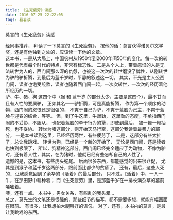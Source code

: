 ```yaml
---
title: 《生死疲劳》读感
date: 2016-07-25 22:22:05
tags: 看着读
---
```


莫言的《生死疲劳》读感

<!-- more -->

经同事推荐，
拜读了一下莫言的《生死疲劳》，
按他的话：莫言获得诺贝尔文学奖，还是有他独到之处的，应该读一下他的文章。
<br/>
这本书，一是从大局上，中国农村从1950年到2000年间50年的变化，每一次的转世都是代表每个时代的特点，非常有标志性。
二是从个人上，带着怨恨的人是无法转世为人的，西门闹那么深的仇怨，也被这一次次的转世磨没了脾性，从刚转世为驴的驴折腾，到最后为蓝千岁时，平静的叙述这一切。
其实，不光是主人公西门闹，读者也饱受煎熬，读者也随着西门闹一起，一次次转世，一次次的经历着他所经历的一切。
<br/>
驴、牛、猪、狗 这四个中（猴 和 蓝千岁 的部分太少，主要是这四个），最不甘而且有人性的要属驴，
正如其名——驴折腾，可是真能折腾，
作为第一个顺序的动物，西门闹的怨恨还是很强的，
不爽于自己为驴，不爽于蓝脸为己主，不爽于蓝脸与迎春的结合，等等。
但，到了牛这里，牛犟劲，
这犟劲的态度，不单指西门闹的不妥协，不服从，
也配着蓝脸的单干行为的犟，即使到最后，
被一鞭一鞭抽死，也不妥协。
转世为猪这部分，则开始天马行空，这部分我读着最费力的部分，
一是本书读到这里，已经经历两世，有些疲劳了，
二是，这部分有些太扯了，总让我跳戏。
转世为狗，已经是一个新的开始了，
无论是西门闹，还是读者也快到极限了，
所以，狗精神这部分，西门闹已经完全适应了为动物，
不像为驴时，还有着人性，其实，在为猪时，他就已经有些忘却自己的人性了。
<br/>
遗憾的是，这本书，有些虎头蛇尾。
后面很多东西，都能感觉的出来很仓促，
尤其是到猴子和蓝千岁这两部分，跟前面比都少的贫瘠了。
还有，最后，这些人死的...
让我感觉回到了余华的《活着》的最后部分，
只不过，《活着》中，一人一牛，在那田野中耕种着；
而《生死疲劳》里，是那蓝千岁在一排长满杂草的墓前唏嘘着。
<br/>
噢，还有一点。
本书中，男女关系，有些乱的我头晕...
<br/>
总之，莫先生的文笔还是很强的，那些细节的描写，都不需要多想，就能有幅画面在眼前。
有很多，让我想拍大腿叫好的语句。
对了，还有，本书内的莫言，是最让我跳戏的东西。
